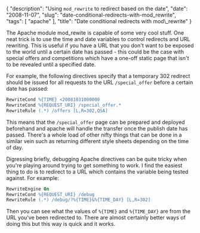{
    "description": "Using `mod_rewrite` to redirect based on the date",
    "date": "2008-11-07",
    "slug": "date-conditional-redirects-with-mod_rewrite",
    "tags": [
        "apache"
    ],
    "title": "Date conditional redirects with mod\\_rewrite"
}

The Apache module mod\_rewite is capable of some very cool stuff. One
neat trick is to use the time and date variables to control redirects
and URL rewriting. This is useful if you have a URL that you don't want
to be exposed to the world until a certain date has passed - this could
be the case with special offers and competitions which have a one-off
static page that isn't to be revealed until a specified date.

For example, the following directives specify that a temporary 302
redirect should be issued for all requests to the URL `/special_offer`
before a certain date has passed:

``` apache
RewriteCond %{TIME} <20081031000000 
RewriteCond %{REQUEST_URI} /special_offer.*
RewriteRule (.*) /offers [L,R=302,QSA]
```

This means that the `/special_offer` page can be prepared and deployed
beforehand and apache will handle the transfer once the publish date has
passed. There's a whole load of other nifty things that can be done in a
similar vein such as returning different style sheets depending on the
time of day.

Digressing briefly, debugging Apache directives can be quite tricky when
you're playing around trying to get something to work. I find the
easiest thing to do is to redirect to a URL which contains the variable
being tested against. For example:

``` apache
RewriteEngine On 
RewriteCond %{REQUEST_URI} /debug 
RewriteRule (.*) /debug/?%{TIME}&%{TIME_DAY} [L,R=302]
```

Then you can see what the values of `%{TIME}` and `%{TIME_DAY}` are from
the URL you've been redirected to. There are almost certainly better
ways of doing this but this way is quick and it works.
